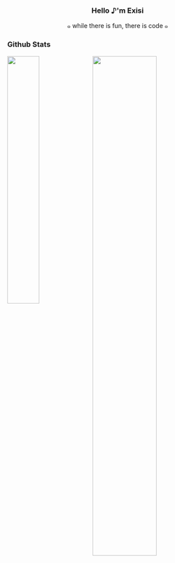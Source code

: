 <h3 align="center">Hello ♪'m Exisi</h3>

<p align="center">๑ while there is fun, there is code ๑</p>

### Github Stats

<span>

 <a  href="https://github.com/Exisi/Exisi/tree/main/Brain-storming">

  <img min-device-width="20px" src="https://github-stats.exi.software/api?username=Exisi&show_icons=true&icon_color=0969da&text_color=575f6a&bg_color=ffffff&hide_title=true" width="54%"/>

 </a>

 <a href="https://github.com/Exisi/Exisi/tree/main/BookMarks">

  <img  align="left" min-device-width="30px" src="https://github-stats.exi.software/api/top-langs/?username=Exisi&layout=compact&text_color=575f6a&count_private=true&theme=default" width="38%"/>

 </a>

</span>

